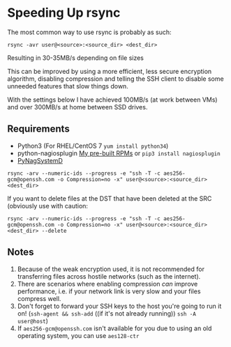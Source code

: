 # Speeding Up rsync


The most common way to use rsync is probably as such:

```shell
rsync -avr user@<source>:<source_dir> <dest_dir>
```

Resulting in 30-35MB/s depending on file sizes

This can be improved by using a more efficient, less secure encryption algorithm, disabling compression
and telling the SSH client to disable some unneeded features that slow things down.

With the settings below I have achieved 100MB/s (at work between VMs) and over 300MB/s at home between SSD drives.

## Requirements

- Python3 (For RHEL/CentOS 7 `yum install python34`)
- python-nagiosplugin [My pre-built RPMs](https://packagecloud.io/app/s_mcleod/centos7/search?q=python-nagiosplugin) or `pip3 install nagiosplugin`
- [PyNagSystemD](https://github.com/kbytesys/pynagsystemd/blob/master/bin/pynagsystemd.py)

```shell
rsync -arv --numeric-ids --progress -e "ssh -T -c aes256-gcm@openssh.com -o Compression=no -x" user@<source>:<source_dir> <dest_dir>
```

If you want to delete files at the DST that have been deleted at the SRC (obviously use with caution:

```shell
rsync -arv --numeric-ids --progress -e "ssh -T -c aes256-gcm@openssh.com -o Compression=no -x" user@<source>:<source_dir> <dest_dir> --delete
```

## Notes

1. Because of the weak encryption used, it is not recommended for transferring files across hostile networks (such as the internet).
2. There are scenarios where enabling compression _can_ improve performance, i.e. if your network link is very slow and your files compress well.
3. Don't forget to forward your SSH keys to the host you're going to run it on! (`ssh-agent && ssh-add` ((if it's not already running)) `ssh -A user@host`)
4. If `aes256-gcm@openssh.com` isn't available for you due to using an old operating system, you can use `aes128-ctr`

